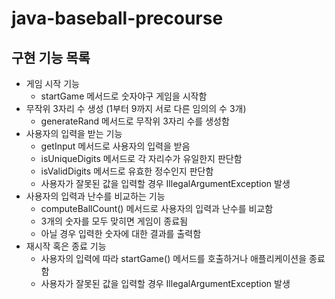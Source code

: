 # java-baseball-precourse
## 구현 기능 목록
- 게임 시작 기능
    -  startGame 메서드로 숫자야구 게임을 시작함
- 무작위 3자리 수 생성 (1부터 9까지 서로 다른 임의의 수 3개)
    - generateRand 메서드로 무작위 3자리 수를 생성함
- 사용자의 입력을 받는 기능
    - getInput 메서드로 사용자의 입력을 받음
    - isUniqueDigits 메서드로 각 자리수가 유일한지 판단함
    - isValidDigits 메서드로 유효한 정수인지 판단함
    - 사용자가 잘못된 값을 입력할 경우 IllegalArgumentException 발생
- 사용자의 입력과 난수를 비교하는 기능
    - computeBallCount() 메서드로 사용자의 입력과 난수를 비교함
    - 3개의 숫자를 모두 맞히면 게임이 종료됨
    - 아닐 경우 입력한 숫자에 대한 결과를 출력함
- 재시작 혹은 종료 기능
    - 사용자의 입력에 따라 startGame() 메서드를 호출하거나 애플리케이션을 종료함
    - 사용자가 잘못된 값을 입력할 경우 IllegalArgumentException 발생